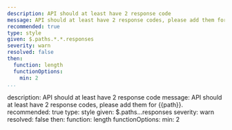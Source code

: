 ---
description: API should at least have 2 response code
message: API should at least have 2 response codes, please add them for {{path}}.
recommended: true
type: style
given: $.paths.*.*.responses
severity: warn
resolved: false
then:
  function: length
  functionOptions:
    min: 2
...description: API should at least have 2 response code
message: API should at least have 2 response codes, please add them for {{path}}.
recommended: true
type: style
given: $.paths.*.*.responses
severity: warn
resolved: false
then:
  function: length
  functionOptions:
    min: 2